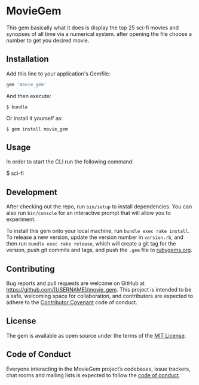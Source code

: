 # MovieGem

This gem basically what it does is display the top 25 sci-fi movies and synopses of all time via a numerical system. after opening the file choose a number to get you desired movie.

## Installation

Add this line to your application's Gemfile:

```ruby
gem 'movie_gem'
```

And then execute:

    $ bundle

Or install it yourself as:

    $ gem install movie_gem

## Usage

In order to start the CLI run the following command:

  $ sci-fi  

## Development

After checking out the repo, run `bin/setup` to install dependencies. You can also run `bin/console` for an interactive prompt that will allow you to experiment.

To install this gem onto your local machine, run `bundle exec rake install`. To release a new version, update the version number in `version.rb`, and then run `bundle exec rake release`, which will create a git tag for the version, push git commits and tags, and push the `.gem` file to [rubygems.org](https://rubygems.org).

## Contributing

Bug reports and pull requests are welcome on GitHub at https://github.com/[USERNAME]/movie_gem. This project is intended to be a safe, welcoming space for collaboration, and contributors are expected to adhere to the [Contributor Covenant](http://contributor-covenant.org) code of conduct.

## License

The gem is available as open source under the terms of the [MIT License](https://opensource.org/licenses/MIT).

## Code of Conduct

Everyone interacting in the MovieGem project’s codebases, issue trackers, chat rooms and mailing lists is expected to follow the [code of conduct](https://github.com/[USERNAME]/movie_gem/blob/master/CODE_OF_CONDUCT.md).
